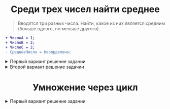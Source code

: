 <h1 align="center">Среди трех чисел найти среднее</h1>

> Вводятся три разных числа. Найти, какое из них является средним (больше одного, но меньше другого).
```diff
+ ЧислоА = 1;
+ ЧислоВ = 2;
+ ЧислоC = 2;
- CреднееЧисло = Неопрделено;
```
<details>
 <summary>Первый вариант решение задачии</summary>
 <p>

```
Если ЧислоА < ЧислоВ Тогда
	Если ЧислоА > ЧислоС Тогда
		СреднееЧисло = ЧислоА;
	Иначе
		Если ЧислоС > ЧислоВ Тогда
			СреднееЧисло = ЧислоВ;
		Иначе
			СреднееЧисло = ЧислоС;
		КонецЕсли;
	КонецЕсли;
Иначе
	Если ЧислоВ < ЧислоС Тогда
		СреднееЧисло = ЧислоВ;
	Иначе
		Если ЧислоС > ЧислоА Тогда
			СреднееЧисло = ЧислоС;
		Иначе
			СреднееЧисло = ЧислоА;
		КонецЕсли;
	КонецЕсли;
КонецЕсли;

Сообщить(СреднееЧисло);
```
 </p>
</details>

<details>
 <summary>Второй вариант решение задачии</summary>
 <p>

```
Если ЧислоА > ЧислоС И ЧислоВ > ЧислоС Тогда
	Сообщить(ЧислоА);
ИначеЕсли ЧислоВ < ЧислоС И ЧислоА >ЧислоС тогда
	Сообщить(ЧислоВ);
Иначе
	Сообщить(ЧислоС);
КонецЕсли;

```
 </p>
</details>



<h1 align="center">Умножение через цикл</h1>

<details>
 <summary>Первый вариант решение задачии</summary>
 <p>

```
> Составьте программный код, вычисляющий A*B, не пользуясь операцией умножения.
```diff
+ ЧислоА = 1;
+ ЧислоВ = 2;
+ ЧислоC = 2;
```
ЧислоА = 45;
ЧислоВ = 7;
Производение = 0;

Пока ЧислоВ > 0 Цикл
	Производение = Производение + ЧислоА;
	ЧислоВ = ЧислоВ - 1;
КонецЦикла;

Сообщить(Производение);
```
 </p>
</details>


### [НАЗАД](readme.md)
